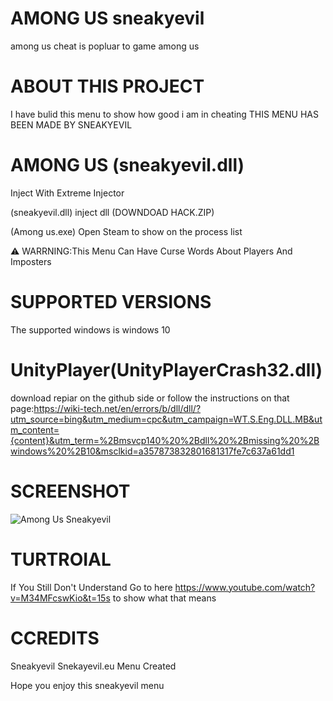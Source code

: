 # AMONG US sneakyevil
among us cheat is popluar to game among us

# ABOUT THIS PROJECT
I have bulid this menu to show how good i am in cheating THIS MENU HAS BEEN MADE BY SNEAKYEVIL

# AMONG US (sneakyevil.dll)
Inject With Extreme Injector

(sneakyevil.dll) inject dll (DOWNDOAD HACK.ZIP)

(Among us.exe) Open Steam to show on the process list 

⚠ WARRNING:This Menu Can Have Curse Words About Players And Imposters 

# SUPPORTED VERSIONS
The supported windows is windows 10

# UnityPlayer(UnityPlayerCrash32.dll)
download repiar on the github side or follow the instructions on that page:https://wiki-tech.net/en/errors/b/dll/dll/?utm_source=bing&utm_medium=cpc&utm_campaign=WT.S.Eng.DLL.MB&utm_content={content}&utm_term=%2Bmsvcp140%20%2Bdll%20%2Bmissing%20%2Bwindows%20%2B10&msclkid=a357873832801681317fe7c637a61dd1



# SCREENSHOT
![Among Us Sneakyevil](https://user-images.githubusercontent.com/87953779/126917691-074916e2-7657-467b-be55-3d755ad21026.PNG)

# TURTROIAL
If You Still Don't Understand Go to here https://www.youtube.com/watch?v=M34MFcswKio&t=15s to show what that means 

# CCREDITS
Sneakyevil
Snekayevil.eu 
Menu Created

Hope you enjoy this sneakyevil menu 

